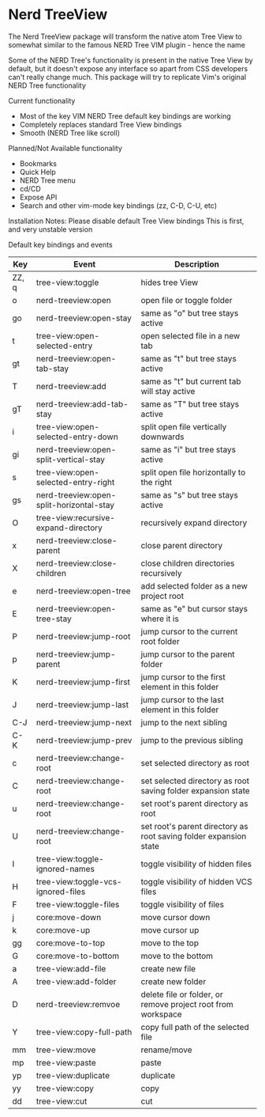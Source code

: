 # Nerd TreeView

The Nerd TreeView package will transform the native atom Tree View to somewhat
similar to the famous NERD Tree VIM plugin - hence the name

Some of the NERD Tree's functionality is present in the native Tree View by
default, but it doesn't expose any interface so apart from CSS developers
can't really change much. This package will try to replicate Vim's original
NERD Tree functionality

Current functionality
* Most of the key VIM NERD Tree default key bindings are working
* Completely replaces standard Tree View bindings
* Smooth (NERD Tree like scroll)

Planned/Not Available functionality
* Bookmarks
* Quick Help
* NERD Tree menu
* cd/CD
* Expose API
* Search and other vim-mode key bindings (zz, C-D, C-U, etc)

Installation Notes:
Please disable default Tree View bindings
This is first, and very unstable version

Default key bindings and events

Key | Event | Description
--- | ----- | -----------
ZZ, q | tree-view:toggle | hides tree View
o | nerd-treeview:open | open file or toggle folder
go | nerd-treeview:open-stay | same as "o" but tree stays active
t | tree-view:open-selected-entry | open selected file in a new tab
gt | nerd-treeview:open-tab-stay | same as "t" but tree stays active
T | nerd-treeview:add | same as "t" but current tab will stay active
gT | nerd-treeview:add-tab-stay | same as "T" but tree stays active
i | tree-view:open-selected-entry-down | split open file vertically downwards
gi | nerd-treeview:open-split-vertical-stay | same as "i" but tree stays active
s | tree-view:open-selected-entry-right | split open file horizontally to the right
gs | nerd-treeview:open-split-horizontal-stay | same as "s" but tree stays active
O | tree-view:recursive-expand-directory | recursively expand directory
x | nerd-treeview:close-parent | close parent directory
X | nerd-treeview:close-children | close children directories recursively
e | nerd-treeview:open-tree | add selected folder as a new project root
E | nerd-treeview:open-tree-stay | same as "e" but cursor stays where it is
P | nerd-treeview:jump-root | jump cursor to the current root folder
p | nerd-treeview:jump-parent | jump cursor to the parent folder
K | nerd-treeview:jump-first | jump cursor to the first element in this folder
J | nerd-treeview:jump-last | jump cursor to the last element in this folder
C-J | nerd-treeview:jump-next | jump to the next sibling
C-K | nerd-treeview:jump-prev | jump to the previous sibling
c | nerd-treeview:change-root | set selected directory as root
C | nerd-treeview:change-root | set selected directory as root saving folder expansion state
u | nerd-treeview:change-root | set root's parent directory as root
U | nerd-treeview:change-root | set root's parent directory as root saving folder expansion state
I | tree-view:toggle-ignored-names | toggle visibility of hidden files
H | tree-view:toggle-vcs-ignored-files | toggle visibility of hidden VCS files
F | tree-view:toggle-files | toggle visibility of files
j | core:move-down | move cursor down
k | core:move-up | move cursor up
gg | core:move-to-top | move to the top
G | core:move-to-bottom | move to the bottom
a | tree-view:add-file | create new file
A | tree-view:add-folder | create new folder
D | nerd-treeview:remvoe | delete file or folder, or remove project root from workspace
Y | tree-view:copy-full-path | copy full path of the selected file
mm | tree-view:move | rename/move
mp | tree-view:paste | paste
yp | tree-view:duplicate | duplicate
yy | tree-view:copy | copy
dd | tree-view:cut | cut
